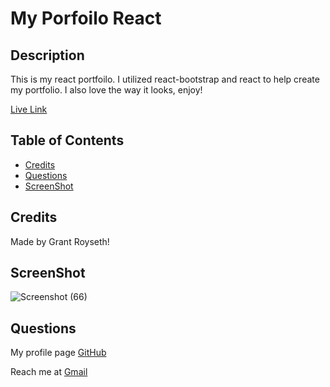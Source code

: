 # My Porfoilo React

## Description  

This is my react portfoilo. I utilized react-bootstrap and react to help create my portfolio. I also love the way it looks, enjoy!


[Live Link](https://grant-royseths-portfolio1132.herokuapp.com/)


## Table of Contents 


- [Credits](#credits)
- [Questions](#questions)
- [ScreenShot](#screenshot)



## Credits
Made by Grant Royseth!


## ScreenShot

![Screenshot (66)](https://user-images.githubusercontent.com/90479839/163841740-e3b5f6a0-a2db-4330-9a59-762e4055e1b9.png)

## Questions
My profile page [GitHub](https://github.com/groyseth)

Reach me at [Gmail](Groyseth@gmail.com)



